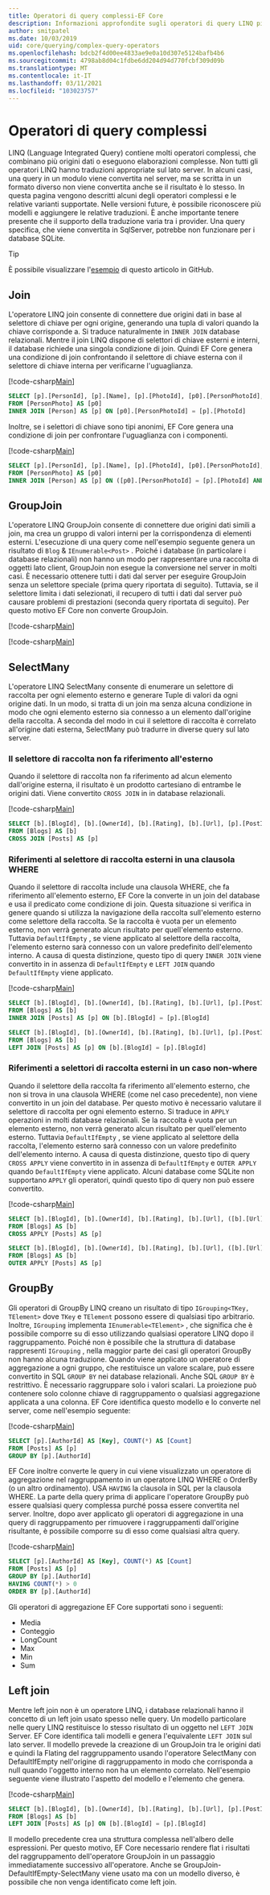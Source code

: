```yaml
---
title: Operatori di query complessi-EF Core
description: Informazioni approfondite sugli operatori di query LINQ più complessi quando si usa Entity Framework Core
author: smitpatel
ms.date: 10/03/2019
uid: core/querying/complex-query-operators
ms.openlocfilehash: bdcb2f4d00ee4833ae9e0a10d307e5124bafb4b6
ms.sourcegitcommit: 4798ab8d04c1fdbe6dd204d94d770fcbf309d09b
ms.translationtype: MT
ms.contentlocale: it-IT
ms.lasthandoff: 03/11/2021
ms.locfileid: "103023757"
---
```

# <a name="complex-query-operators"></a>Operatori di query complessi

LINQ (Language Integrated Query) contiene molti operatori complessi, che combinano più origini dati o eseguono elaborazioni complesse. Non tutti gli operatori LINQ hanno traduzioni appropriate sul lato server. In alcuni casi, una query in un modulo viene convertita nel server, ma se scritta in un formato diverso non viene convertita anche se il risultato è lo stesso. In questa pagina vengono descritti alcuni degli operatori complessi e le relative varianti supportate. Nelle versioni future, è possibile riconoscere più modelli e aggiungere le relative traduzioni. È anche importante tenere presente che il supporto della traduzione varia tra i provider. Una query specifica, che viene convertita in SqlServer, potrebbe non funzionare per i database SQLite.

> [!TIP]
> È possibile visualizzare l'[esempio](https://github.com/dotnet/EntityFramework.Docs/tree/main/samples/core/Querying/ComplexQuery) di questo articolo in GitHub.

## <a name="join"></a>Join

L'operatore LINQ join consente di connettere due origini dati in base al selettore di chiave per ogni origine, generando una tupla di valori quando la chiave corrisponde a. Si traduce naturalmente in `INNER JOIN` database relazionali. Mentre il join LINQ dispone di selettori di chiave esterni e interni, il database richiede una singola condizione di join. Quindi EF Core genera una condizione di join confrontando il selettore di chiave esterna con il selettore di chiave interna per verificarne l'uguaglianza.

[!code-csharp[Main](../../../samples/core/Querying/ComplexQuery/Program.cs#Join)]

```sql
SELECT [p].[PersonId], [p].[Name], [p].[PhotoId], [p0].[PersonPhotoId], [p0].[Caption], [p0].[Photo]
FROM [PersonPhoto] AS [p0]
INNER JOIN [Person] AS [p] ON [p0].[PersonPhotoId] = [p].[PhotoId]
```

Inoltre, se i selettori di chiave sono tipi anonimi, EF Core genera una condizione di join per confrontare l'uguaglianza con i componenti.

[!code-csharp[Main](../../../samples/core/Querying/ComplexQuery/Program.cs#JoinComposite)]

```sql
SELECT [p].[PersonId], [p].[Name], [p].[PhotoId], [p0].[PersonPhotoId], [p0].[Caption], [p0].[Photo]
FROM [PersonPhoto] AS [p0]
INNER JOIN [Person] AS [p] ON ([p0].[PersonPhotoId] = [p].[PhotoId] AND ([p0].[Caption] = N'SN'))
```

## <a name="groupjoin"></a>GroupJoin

L'operatore LINQ GroupJoin consente di connettere due origini dati simili a join, ma crea un gruppo di valori interni per la corrispondenza di elementi esterni. L'esecuzione di una query come nell'esempio seguente genera un risultato di `Blog`  &  `IEnumerable<Post>` . Poiché i database (in particolare i database relazionali) non hanno un modo per rappresentare una raccolta di oggetti lato client, GroupJoin non esegue la conversione nel server in molti casi. È necessario ottenere tutti i dati dal server per eseguire GroupJoin senza un selettore speciale (prima query riportata di seguito). Tuttavia, se il selettore limita i dati selezionati, il recupero di tutti i dati dal server può causare problemi di prestazioni (seconda query riportata di seguito). Per questo motivo EF Core non converte GroupJoin.

[!code-csharp[Main](../../../samples/core/Querying/ComplexQuery/Program.cs#GroupJoin)]

[!code-csharp[Main](../../../samples/core/Querying/ComplexQuery/Program.cs#GroupJoinComposed)]

## <a name="selectmany"></a>SelectMany

L'operatore LINQ SelectMany consente di enumerare un selettore di raccolta per ogni elemento esterno e generare Tuple di valori da ogni origine dati. In un modo, si tratta di un join ma senza alcuna condizione in modo che ogni elemento esterno sia connesso a un elemento dall'origine della raccolta. A seconda del modo in cui il selettore di raccolta è correlato all'origine dati esterna, SelectMany può tradurre in diverse query sul lato server.

### <a name="collection-selector-doesnt-reference-outer"></a>Il selettore di raccolta non fa riferimento all'esterno

Quando il selettore di raccolta non fa riferimento ad alcun elemento dall'origine esterna, il risultato è un prodotto cartesiano di entrambe le origini dati. Viene convertito `CROSS JOIN` in in database relazionali.

[!code-csharp[Main](../../../samples/core/Querying/ComplexQuery/Program.cs#SelectManyConvertedToCrossJoin)]

```sql
SELECT [b].[BlogId], [b].[OwnerId], [b].[Rating], [b].[Url], [p].[PostId], [p].[AuthorId], [p].[BlogId], [p].[Content], [p].[Rating], [p].[Title]
FROM [Blogs] AS [b]
CROSS JOIN [Posts] AS [p]
```

### <a name="collection-selector-references-outer-in-a-where-clause"></a>Riferimenti al selettore di raccolta esterni in una clausola WHERE

Quando il selettore di raccolta include una clausola WHERE, che fa riferimento all'elemento esterno, EF Core la converte in un join del database e usa il predicato come condizione di join. Questa situazione si verifica in genere quando si utilizza la navigazione della raccolta sull'elemento esterno come selettore della raccolta. Se la raccolta è vuota per un elemento esterno, non verrà generato alcun risultato per quell'elemento esterno. Tuttavia `DefaultIfEmpty` , se viene applicato al selettore della raccolta, l'elemento esterno sarà connesso con un valore predefinito dell'elemento interno. A causa di questa distinzione, questo tipo di query `INNER JOIN` viene convertito in in assenza di `DefaultIfEmpty` e `LEFT JOIN` quando `DefaultIfEmpty` viene applicato.

[!code-csharp[Main](../../../samples/core/Querying/ComplexQuery/Program.cs#SelectManyConvertedToJoin)]

```sql
SELECT [b].[BlogId], [b].[OwnerId], [b].[Rating], [b].[Url], [p].[PostId], [p].[AuthorId], [p].[BlogId], [p].[Content], [p].[Rating], [p].[Title]
FROM [Blogs] AS [b]
INNER JOIN [Posts] AS [p] ON [b].[BlogId] = [p].[BlogId]

SELECT [b].[BlogId], [b].[OwnerId], [b].[Rating], [b].[Url], [p].[PostId], [p].[AuthorId], [p].[BlogId], [p].[Content], [p].[Rating], [p].[Title]
FROM [Blogs] AS [b]
LEFT JOIN [Posts] AS [p] ON [b].[BlogId] = [p].[BlogId]
```

### <a name="collection-selector-references-outer-in-a-non-where-case"></a>Riferimenti a selettori di raccolta esterni in un caso non-where

Quando il selettore della raccolta fa riferimento all'elemento esterno, che non si trova in una clausola WHERE (come nel caso precedente), non viene convertito in un join del database. Per questo motivo è necessario valutare il selettore di raccolta per ogni elemento esterno. Si traduce in `APPLY` operazioni in molti database relazionali. Se la raccolta è vuota per un elemento esterno, non verrà generato alcun risultato per quell'elemento esterno. Tuttavia `DefaultIfEmpty` , se viene applicato al selettore della raccolta, l'elemento esterno sarà connesso con un valore predefinito dell'elemento interno. A causa di questa distinzione, questo tipo di query `CROSS APPLY` viene convertito in in assenza di `DefaultIfEmpty` e `OUTER APPLY` quando `DefaultIfEmpty` viene applicato. Alcuni database come SQLite non supportano `APPLY` gli operatori, quindi questo tipo di query non può essere convertito.

[!code-csharp[Main](../../../samples/core/Querying/ComplexQuery/Program.cs#SelectManyConvertedToApply)]

```sql
SELECT [b].[BlogId], [b].[OwnerId], [b].[Rating], [b].[Url], ([b].[Url] + N'=>') + [p].[Title] AS [p]
FROM [Blogs] AS [b]
CROSS APPLY [Posts] AS [p]

SELECT [b].[BlogId], [b].[OwnerId], [b].[Rating], [b].[Url], ([b].[Url] + N'=>') + [p].[Title] AS [p]
FROM [Blogs] AS [b]
OUTER APPLY [Posts] AS [p]
```

## <a name="groupby"></a>GroupBy

Gli operatori di GroupBy LINQ creano un risultato di tipo `IGrouping<TKey, TElement>` dove `TKey` e `TElement` possono essere di qualsiasi tipo arbitrario. Inoltre, `IGrouping` implementa `IEnumerable<TElement>` , che significa che è possibile comporre su di esso utilizzando qualsiasi operatore LINQ dopo il raggruppamento. Poiché non è possibile che la struttura di database rappresenti `IGrouping` , nella maggior parte dei casi gli operatori GroupBy non hanno alcuna traduzione. Quando viene applicato un operatore di aggregazione a ogni gruppo, che restituisce un valore scalare, può essere convertito in SQL `GROUP BY` nei database relazionali. Anche SQL `GROUP BY` è restrittivo. È necessario raggruppare solo i valori scalari. La proiezione può contenere solo colonne chiave di raggruppamento o qualsiasi aggregazione applicata a una colonna. EF Core identifica questo modello e lo converte nel server, come nell'esempio seguente:

[!code-csharp[Main](../../../samples/core/Querying/ComplexQuery/Program.cs#GroupBy)]

```sql
SELECT [p].[AuthorId] AS [Key], COUNT(*) AS [Count]
FROM [Posts] AS [p]
GROUP BY [p].[AuthorId]
```

EF Core inoltre converte le query in cui viene visualizzato un operatore di aggregazione nel raggruppamento in un operatore LINQ WHERE o OrderBy (o un altro ordinamento). USA `HAVING` la clausola in SQL per la clausola WHERE. La parte della query prima di applicare l'operatore GroupBy può essere qualsiasi query complessa purché possa essere convertita nel server. Inoltre, dopo aver applicato gli operatori di aggregazione in una query di raggruppamento per rimuovere i raggruppamenti dall'origine risultante, è possibile comporre su di esso come qualsiasi altra query.

[!code-csharp[Main](../../../samples/core/Querying/ComplexQuery/Program.cs#GroupByFilter)]

```sql
SELECT [p].[AuthorId] AS [Key], COUNT(*) AS [Count]
FROM [Posts] AS [p]
GROUP BY [p].[AuthorId]
HAVING COUNT(*) > 0
ORDER BY [p].[AuthorId]
```

Gli operatori di aggregazione EF Core supportati sono i seguenti:

- Media
- Conteggio
- LongCount
- Max
- Min
- Sum

## <a name="left-join"></a>Left join

Mentre left join non è un operatore LINQ, i database relazionali hanno il concetto di un left join usato spesso nelle query. Un modello particolare nelle query LINQ restituisce lo stesso risultato di un oggetto nel `LEFT JOIN` Server. EF Core identifica tali modelli e genera l'equivalente `LEFT JOIN` sul lato server. Il modello prevede la creazione di un GroupJoin tra le origini dati e quindi la Flating del raggruppamento usando l'operatore SelectMany con DefaultIfEmpty nell'origine di raggruppamento in modo che corrisponda a null quando l'oggetto interno non ha un elemento correlato. Nell'esempio seguente viene illustrato l'aspetto del modello e l'elemento che genera.

[!code-csharp[Main](../../../samples/core/Querying/ComplexQuery/Program.cs#LeftJoin)]

```sql
SELECT [b].[BlogId], [b].[OwnerId], [b].[Rating], [b].[Url], [p].[PostId], [p].[AuthorId], [p].[BlogId], [p].[Content], [p].[Rating], [p].[Title]
FROM [Blogs] AS [b]
LEFT JOIN [Posts] AS [p] ON [b].[BlogId] = [p].[BlogId]
```

Il modello precedente crea una struttura complessa nell'albero delle espressioni. Per questo motivo, EF Core necessario rendere flat i risultati del raggruppamento dell'operatore GroupJoin in un passaggio immediatamente successivo all'operatore. Anche se GroupJoin-DefaultIfEmpty-SelectMany viene usato ma con un modello diverso, è possibile che non venga identificato come left join.
